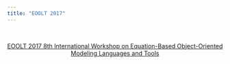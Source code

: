 ```yaml
---
title: "EOOLT 2017"
---
```

<p>&nbsp;</p>
<p style="text-align: center;"><a href="images/M_images/EOOLT2017.pdf">EOOLT 2017 8th International Workshop on Equation-Based Object-Oriented Modeling Languages and Tools </a><br /> <br /><br /></p>
<p>&nbsp;</p>